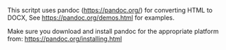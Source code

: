 This scritpt uses pandoc (https://pandoc.org/) 
for converting HTML to DOCX, See https://pandoc.org/demos.html for examples.

Make sure you download and install pandoc 
for the appropriate platform from: https://pandoc.org/installing.html
